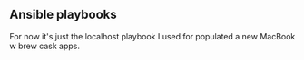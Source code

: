 ## Ansible playbooks

For now it's just the localhost playbook I used for populated a new
MacBook w brew cask apps.

